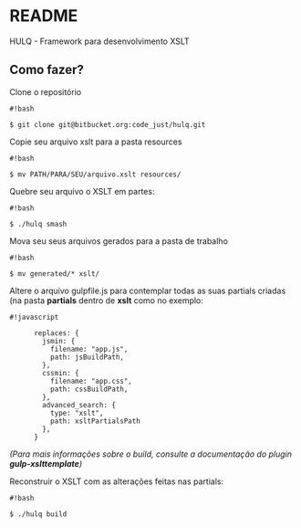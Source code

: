 # README #

HULQ - Framework para desenvolvimento XSLT

## Como fazer? ##

Clone o repositório

```
#!bash

$ git clone git@bitbucket.org:code_just/hulq.git
```

Copie seu arquivo xslt para a pasta resources

```
#!bash

$ mv PATH/PARA/SEU/arquivo.xslt resources/
```
Quebre seu arquivo o XSLT em partes:

```
#!bash

$ ./hulq smash
```
Mova seu seus arquivos gerados para a pasta de trabalho

```
#!bash

$ mv generated/* xslt/
```
Altere o arquivo gulpfile.js para contemplar todas as suas partials criadas (na pasta **partials** dentro de **xslt** como no exemplo:

```
#!javascript

      replaces: {
        jsmin: {
          filename: "app.js",
          path: jsBuildPath,
        },  
        cssmin: {
          filename: "app.css",
          path: cssBuildPath,
        },  
        advanced_search: {
          type: "xslt",
          path: xsltPartialsPath
        },  
      } 
```

*(Para mais informações sobre o build, consulte a documentação do plugin **gulp-xslttemplate**)*

Reconstruir o XSLT com as alterações feitas nas partials:
```
#!bash

$ ./hulq build
```
